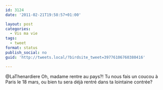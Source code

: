 ```yaml
---
id: 3124
date: '2011-02-21T19:58:57+01:00'

layout: post
categories:
  - Vis ma vie
tags:
  - tweet
format: status
publish_social: no
guid: 'http://tweets.local/?birdsite_tweet=39776106760380416'

---
```


@LaThenardiere Oh, madame rentre au pays?! Tu nous fais un coucou à Paris le 18 mars, ou bien tu sera déjà rentré dans ta lointaine contrée?